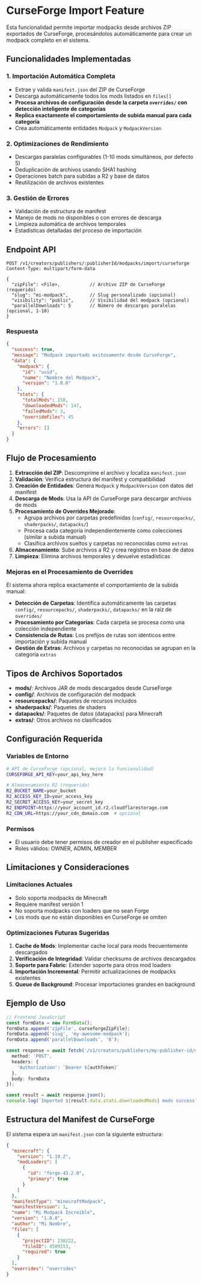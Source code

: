 # CurseForge Import Feature

Esta funcionalidad permite importar modpacks desde archivos ZIP exportados de CurseForge, procesándolos automáticamente para crear un modpack completo en el sistema.

## Funcionalidades Implementadas

### 1. Importación Automática Completa
- Extrae y valida `manifest.json` del ZIP de CurseForge
- Descarga automáticamente todos los mods listados en `files[]`
- **Procesa archivos de configuración desde la carpeta `overrides/` con detección inteligente de categorías**
- **Replica exactamente el comportamiento de subida manual para cada categoría**
- Crea automáticamente entidades `Modpack` y `ModpackVersion`

### 2. Optimizaciones de Rendimiento
- Descargas paralelas configurables (1-10 mods simultáneos, por defecto 5)
- Deduplicación de archivos usando SHA1 hashing
- Operaciones batch para subidas a R2 y base de datos
- Reutilización de archivos existentes

### 3. Gestión de Errores
- Validación de estructura de manifest
- Manejo de mods no disponibles o con errores de descarga
- Limpieza automática de archivos temporales
- Estadísticas detalladas del proceso de importación

## Endpoint API

```http
POST /v1/creators/publishers/:publisherId/modpacks/import/curseforge
Content-Type: multipart/form-data

{
  "zipFile": <File>,           // Archivo ZIP de CurseForge (requerido)
  "slug": "mi-modpack",        // Slug personalizado (opcional)
  "visibility": "public",      // Visibilidad del modpack (opcional)
  "parallelDownloads": 5       // Número de descargas paralelas (opcional, 1-10)
}
```

### Respuesta

```json
{
  "success": true,
  "message": "Modpack importado exitosamente desde CurseForge",
  "data": {
    "modpack": {
      "id": "uuid",
      "name": "Nombre del Modpack",
      "version": "1.0.0"
    },
    "stats": {
      "totalMods": 150,
      "downloadedMods": 147,
      "failedMods": 3,
      "overrideFiles": 45
    },
    "errors": []
  }
}
```

## Flujo de Procesamiento

1. **Extracción del ZIP**: Descomprime el archivo y localiza `manifest.json`
2. **Validación**: Verifica estructura del manifest y compatibilidad
3. **Creación de Entidades**: Genera `Modpack` y `ModpackVersion` con datos del manifest
4. **Descarga de Mods**: Usa la API de CurseForge para descargar archivos de mods
5. **Procesamiento de Overrides Mejorado**: 
   - Agrupa archivos por carpetas predefinidas (`config/`, `resourcepacks/`, `shaderpacks/`, `datapacks/`)
   - Procesa cada categoría independientemente como colecciones (similar a subida manual)
   - Clasifica archivos sueltos y carpetas no reconocidas como `extras`
6. **Almacenamiento**: Sube archivos a R2 y crea registros en base de datos
7. **Limpieza**: Elimina archivos temporales y devuelve estadísticas

### Mejoras en el Procesamiento de Overrides

El sistema ahora replica exactamente el comportamiento de la subida manual:

- **Detección de Carpetas**: Identifica automáticamente las carpetas `config/`, `resourcepacks/`, `shaderpacks/`, `datapacks/` en la raíz de `overrides/`
- **Procesamiento por Categorías**: Cada carpeta se procesa como una colección independiente
- **Consistencia de Rutas**: Los prefijos de rutas son idénticos entre importación y subida manual
- **Gestión de Extras**: Archivos y carpetas no reconocidas se agrupan en la categoría `extras`

## Tipos de Archivos Soportados

- **mods/**: Archivos JAR de mods descargados desde CurseForge
- **config/**: Archivos de configuración del modpack
- **resourcepacks/**: Paquetes de recursos incluidos
- **shaderpacks/**: Paquetes de shaders
- **datapacks/**: Paquetes de datos (datapacks) para Minecraft
- **extras/**: Otros archivos no clasificados

## Configuración Requerida

### Variables de Entorno
```bash
# API de CurseForge (opcional, mejora la funcionalidad)
CURSEFORGE_API_KEY=your_api_key_here

# Almacenamiento R2 (requerido)
R2_BUCKET_NAME=your_bucket
R2_ACCESS_KEY_ID=your_access_key
R2_SECRET_ACCESS_KEY=your_secret_key
R2_ENDPOINT=https://your_account_id.r2.cloudflarestorage.com
R2_CDN_URL=https://your_cdn_domain.com  # opcional
```

### Permisos
- El usuario debe tener permisos de creador en el publisher especificado
- Roles válidos: OWNER, ADMIN, MEMBER

## Limitaciones y Consideraciones

### Limitaciones Actuales
- Solo soporta modpacks de Minecraft
- Requiere manifest versión 1
- No soporta modpacks con loaders que no sean Forge
- Los mods que no están disponibles en CurseForge se omiten

### Optimizaciones Futuras Sugeridas
1. **Cache de Mods**: Implementar cache local para mods frecuentemente descargados
2. **Verificación de Integridad**: Validar checksums de archivos descargados
3. **Soporte para Fabric**: Extender soporte para otros mod loaders
4. **Importación Incremental**: Permitir actualizaciones de modpacks existentes
5. **Queue de Background**: Procesar importaciones grandes en background

## Ejemplo de Uso

```typescript
// Frontend JavaScript
const formData = new FormData();
formData.append('zipFile', curseforgeZipFile);
formData.append('slug', 'my-awesome-modpack');
formData.append('parallelDownloads', '8');

const response = await fetch('/v1/creators/publishers/my-publisher-id/modpacks/import/curseforge', {
  method: 'POST',
  headers: {
    'Authorization': `Bearer ${authToken}`
  },
  body: formData
});

const result = await response.json();
console.log(`Imported ${result.data.stats.downloadedMods} mods successfully!`);
```

## Estructura del Manifest de CurseForge

El sistema espera un `manifest.json` con la siguiente estructura:

```json
{
  "minecraft": {
    "version": "1.19.2",
    "modLoaders": [
      {
        "id": "forge-43.2.0",
        "primary": true
      }
    ]
  },
  "manifestType": "minecraftModpack",
  "manifestVersion": 1,
  "name": "Mi Modpack Increíble",
  "version": "1.0.0",
  "author": "Mi Nombre",
  "files": [
    {
      "projectID": 238222,
      "fileID": 4509153,
      "required": true
    }
  ],
  "overrides": "overrides"
}
```